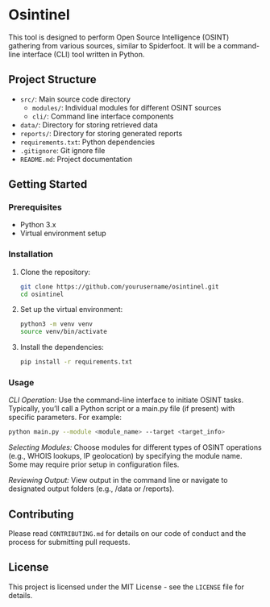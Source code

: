 # Osintinel

This tool is designed to perform Open Source Intelligence (OSINT) gathering from various sources, similar to Spiderfoot. It will be a command-line interface (CLI) tool written in Python.

## Project Structure

- `src/`: Main source code directory
  - `modules/`: Individual modules for different OSINT sources
  - `cli/`: Command line interface components
- `data/`: Directory for storing retrieved data
- `reports/`: Directory for storing generated reports
- `requirements.txt`: Python dependencies
- `.gitignore`: Git ignore file
- `README.md`: Project documentation

## Getting Started

### Prerequisites

- Python 3.x
- Virtual environment setup

### Installation

1. Clone the repository:
    ```bash
    git clone https://github.com/yourusername/osintinel.git
    cd osintinel
    ```

2. Set up the virtual environment:
    ```bash
    python3 -m venv venv
    source venv/bin/activate
    ```

3. Install the dependencies:
    ```bash
    pip install -r requirements.txt
    ```

### Usage

*CLI Operation:* Use the command-line interface to initiate OSINT tasks. Typically, you’ll call a Python script or a main.py file (if present) with specific parameters. For example:

```bash
python main.py --module <module_name> --target <target_info>
```

*Selecting Modules:* Choose modules for different types of OSINT operations (e.g., WHOIS lookups, IP geolocation) by specifying the module name. Some may require prior setup in configuration files.

*Reviewing Output:* View output in the command line or navigate to designated output folders (e.g., /data or /reports).


## Contributing

Please read `CONTRIBUTING.md` for details on our code of conduct and the process for submitting pull requests.

## License

This project is licensed under the MIT License - see the `LICENSE` file for details.


